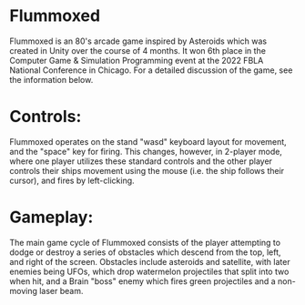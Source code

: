 # Flummoxed
Flummoxed is an 80's arcade game inspired by Asteroids which was created in Unity over the course of 4 months. It won 6th place in the Computer Game & Simulation Programming event at the 2022 FBLA National Conference in Chicago. For a detailed discussion of the game, see the information below.  

# Controls:  
Flummoxed operates on the stand "wasd" keyboard layout for movement, and the "space" key for firing. This changes, however, in 2-player mode, where one player utilizes these standard controls and the other player controls their ships movement using the mouse (i.e. the ship follows their cursor), and fires by left-clicking.

# Gameplay:  
The main game cycle of Flummoxed consists of the player attempting to dodge or destroy a series of obstacles which descend from the top, left, and right of the screen. Obstacles include asteroids and satellite, with later enemies being UFOs, which drop watermelon projectiles that split into two when hit, and a Brain "boss" enemy which fires green projectiles and a non-moving laser beam.
